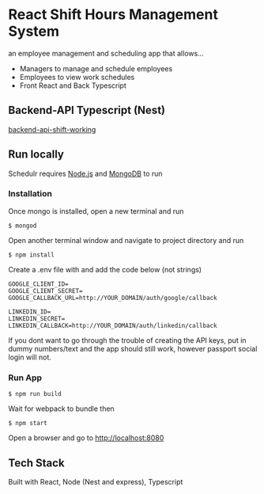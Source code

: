 #  React Shift Hours Management System
an employee management and scheduling app that allows… 
* Managers to manage and schedule employees
* Employees to view work schedules
* Front React and Back Typescript

## Backend-API Typescript (Nest)
[backend-api-shift-working](https://github.com/Ketibansapi/react-shift-working-backend)

## Run locally

Schedulr requires [Node.js](https://nodejs.org/) and [MongoDB](https://docs.mongodb.com/manual/installation/) to run

### Installation
Once mongo is installed, open a new terminal and run 


`$ mongod`

Open another terminal window and navigate to project directory and run

`$ npm install`

Create a .env file with and add the code below (not strings)

``` 
GOOGLE_CLIENT_ID=
GOOGLE_CLIENT_SECRET=
GOOGLE_CALLBACK_URL=http://YOUR_DOMAIN/auth/google/callback
    
LINKEDIN_ID=
LINKEDIN_SECRET=
LINKEDIN_CALLBACK=http://YOUR_DOMAIN/auth/linkedin/callback
```

If you dont want to go through the trouble of creating the API keys, put in dummy numbers/text and the app should still work, however passport social login will not.

### Run App

`$ npm run build`

Wait for webpack to bundle then

`$ npm start`


Open a browser and go to [http://localhost:8080](http://localhost:8080)

## Tech Stack
Built with React, Node (Nest and express), Typescript